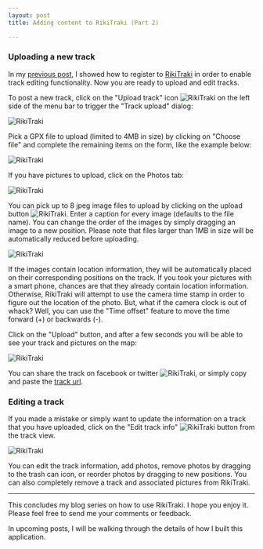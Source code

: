 ```yaml
---
layout: post
title: Adding content to RikiTraki (Part 2)

---
```

### Uploading a new track

In my [previous post]({{site.baseurl}}/Rikitraki-contrib-1), I showed how to register to [RikiTraki](https://www.rikitraki.com) in order to enable track editing functionality. Now you are ready to upload and edit tracks.

To post a new track, click on the "Upload track" icon ![RikiTraki]({{site.baseurl}}/images/posts/2016-02-11/rikitraki_contrib_7.png) on the left side of the menu bar to trigger the "Track upload" dialog:

![RikiTraki]({{site.baseurl}}/images/posts/2016-02-11/rikitraki_contrib_8.png)

Pick a GPX file to upload (limited to 4MB in size) by clicking on "Choose file" and complete the remaining items on the form, like the example below:

![RikiTraki]({{site.baseurl}}/images/posts/2016-02-11/rikitraki_contrib_9.png)

If you have pictures to upload, click on the Photos tab:

![RikiTraki]({{site.baseurl}}/images/posts/2016-02-11/rikitraki_contrib_10.png) 

You can pick up to 8 jpeg image files to upload by clicking on the upload button ![RikiTraki]({{site.baseurl}}/images/posts/2016-02-11/rikitraki_contrib_11.png). Enter a caption for every image (defaults to the file name). You can change the order of the images by simply dragging an image to a new position. Please note that files larger than 1MB in size will be automatically reduced before uploading.

![RikiTraki]({{site.baseurl}}/images/posts/2016-02-11/rikitraki_contrib_12.png)

If the images contain location information, they will be automatically placed on their corresponding  positions on the track. If you took your pictures with a smart phone, chances are that they already contain location information. Otherwise, RikiTraki will attempt to use the camera time stamp in order to figure out the location of the photo. But, what if the camera clock is out of whack? Well, you can use the "Time offset" feature to move the time forward (+) or backwards (-).

Click on the "Upload" button, and after a few seconds you will be able to see your track and pictures on the map:

![RikiTraki]({{site.baseurl}}/images/posts/2016-02-11/rikitraki_contrib_13.png)

You can share the track on facebook or twitter ![RikiTraki]({{site.baseurl}}/images/posts/2016-02-11/rikitraki_contrib_16.png), or simply copy and paste the [track url](https://www.rikitraki.com/?track=4ysnp-Uce).

### Editing a track

If you made a mistake or simply want to update the information on a track that you have uploaded, click on the "Edit track info" ![RikiTraki]({{site.baseurl}}/images/posts/2016-02-11/rikitraki_contrib_14.png) button from the track view.

![RikiTraki]({{site.baseurl}}/images/posts/2016-02-11/rikitraki_contrib_15.png)

You can edit the track information, add photos, remove photos by dragging to the trash can icon, or reorder photos by dragging to new positions. You can also completely remove a track and associated pictures from RikiTraki.

---

This concludes my blog series on how to use RikiTraki. I hope you enjoy it. Please feel free to send me your comments or feedback.

In upcoming posts, I will be walking through the details of how I built this application. 


